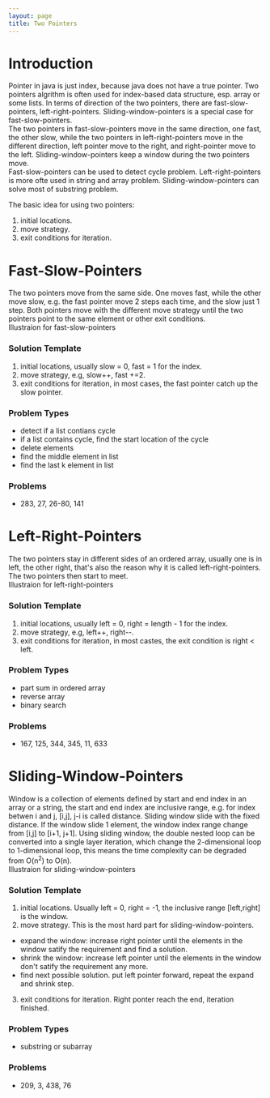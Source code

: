 ```yaml
---
layout: page
title: Two Pointers
---
```

# Introduction

Pointer in java is just index, because java does not have a true pointer. Two pointers algrithm is often used for index-based data structure, esp. array or some lists.
In terms of direction of the two pointers, there are fast-slow-pointers, left-right-pointers. Sliding-window-pointers is a special case for fast-slow-pointers.  
The two pointers in fast-slow-pointers move in the same direction, one fast, the other slow, while the two pointers in left-right-pointers move in the different direction, left pointer move to the right, and right-pointer move to the left. Sliding-window-pointers keep a window during the two pointers move.  
Fast-slow-pointers can be used to detect cycle problem. Left-right-pointers is more ofte used in string and array problem. Sliding-window-pointers can solve most of substring problem. 


The basic idea for using two pointers:  
1. initial locations.  
2. move strategy.  
3. exit conditions for iteration.    

# Fast-Slow-Pointers
The two pointers move from the same side. One moves fast, while the other move slow, e.g. the fast pointer move 2 steps each time, and the slow just 1 step. Both pointers move with the different move strategy until the two pointers point to the same element or other exit conditions.  
Illustraion for fast-slow-pointers  
### Solution Template 
1. initial locations, usually slow = 0, fast = 1 for the index.  
2. move strategy, e.g, slow++, fast +=2.  
3. exit conditions for iteration, in most cases, the fast pointer catch up the slow pointer.    

### Problem Types
 * detect if a list contians cycle
 * if a list contains cycle, find the start location of the cycle
 * delete elements
 * find the middle element in list
 * find the last k element in list

### Problems
 * 283, 27, 26-80, 141 

# Left-Right-Pointers
The two pointers stay in different sides of an ordered array, usually one is in left, the other right, that's also the reason why it is called left-right-pointers. The two pointers then start to meet.  
Illustraion for  left-right-pointers  
### Solution Template  
1. initial locations, usually left = 0, right = length - 1 for the index.  
2. move strategy, e.g, left++, right--.  
3. exit conditions for iteration, in most castes, the exit condition is right < left.  

### Problem Types
 * part sum in ordered array
 * reverse array  
 * binary search
 
### Problems
 * 167, 125, 344, 345, 11, 633 
 
# Sliding-Window-Pointers
Window is a collection of elements defined by start and end index in an array or a string, the start and end index are inclusive range, e.g. for index betwen i and j, [i,j], j-i is called distance. Sliding window slide with the fixed distance. If the window slide 1 element, the window index  range change from [i,j] to [i+1, j+1]. Using sliding window, the double nested loop can be converted into a single layer iteration, which change the 2-dimensional loop to 1-dimensional loop, this means the time complexity can be degraded from O(n<sup>2</sup>) to O(n).  
Illustraion for sliding-window-pointers  

### Solution Template
 1. initial locations. Usually left = 0, right = -1, the inclusive range [left,right] is the window.  
 2. move strategy. This is the most hard part for sliding-window-pointers. 
   - expand the window: increase right pointer until the elements in the window satify the requirement and find a solution.
   - shrink the window: increase left pointer until the elements in the window don't satify the requirement any more.
   - find next possible solution. put left pointer forward, repeat the expand and shrink step.
 3. exit conditions for iteration. Right ponter reach the end, iteration finished.

### Problem Types
 * substring or subarray 
 
### Problems
 * 209, 3, 438, 76

